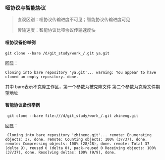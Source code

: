 ### 哑协议与智能协议

> 直观区别：哑协议传输进度不可见；智能协议传输进度可见
>
> 传输速度：智能协议比哑协议传输速度快

#### 哑协议备份举例

`git clone --bare /d/git_study/work_/.git ya.git`

回显：

`Cloning into bare repository 'ya.git'...
warning: You appear to have cloned an empty repository.
done.`

其中 bare表示不克隆工作区，第一个参数为被克隆文件 第二个参数为克隆文件期望地址

#### 智能协议备份举例

` git clone --bare file:///d/git_study/work_/.git zhineng.git`

回显：

` Cloning into bare repository 'zhineng.git'...
remote: Enumerating objects: 37, done.
remote: Counting objects: 100% (37/37), done.
remote: Compressing objects: 100% (28/28), done.
remote: Total 37 (delta 9), reused 0 (delta 0), pack-reused 0
Receiving objects: 100% (37/37), done.
Resolving deltas: 100% (9/9), done.`